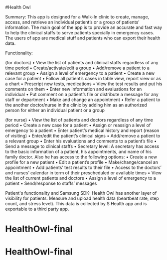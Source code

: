 #Health Owl

Summary: This app is designed for a Walk-In clinic to create, manage, access, and retrieve an individual patient’s or a group of patients’ information. The main goal of the app is to provide an accurate and fast way to help the clinical staffs to serve patients specially in emergency cases. The users of app are medical stuff and patients who can export their health data.

Functionality:

(for doctors) • View the list of patients and clinical staffs regardless of any time period • Create/activate/edit a group • Add/remove a patient to a relevant group • Assign a level of emergency to a patient • Create a new case for a patient • Follow all patient’s cases in table view, report view or as a chart • Prescript new tests, medications • View the test results and put his comments on them • Enter new information and evaluations for an individual • Put comment on a patient’s file or distribute a message for any staff or department • Make and change an appointment • Refer a patient to the another doctor/nurse in the clinic by adding him as an authorized person for either an individual patient or a group

(for nurse) • View the list of patients and doctors regardless of any time period • Create a new case for a patient • Assign or reassign a level of emergency to a patient • Enter patient’s medical history and report (reason of visiting) • Enter/edit the patient’s clinical signs • Add/remove a patient to a relevant group • Enter his evaluations and comments to a patient’s file • Send a message to clinical staffs • Secretary level: A secretary has access to the basic information of a patient, his appointments, and name of his family doctor. Also he has access to the following options: • Create a new profile for a new patient • Edit a patient’s profile • Make/change/cancel an appointment • Add patients’ test results to their file • Access to the doctors’ and nurses’ calendar in term of their prescheduled or available times • View the list of current patients and doctors • Assign a level of emergency to a patient • Send/response to staffs’ messages

Patient's functionality and Samsung SDK: Health Owl has another layer of visibility for patients. Measure and upload health data (beartbeat rate, step count, and stress level). This data is collected by S Health app and is exportable to a third party app.
# HealthOwl-final
# HealthOwl-final
